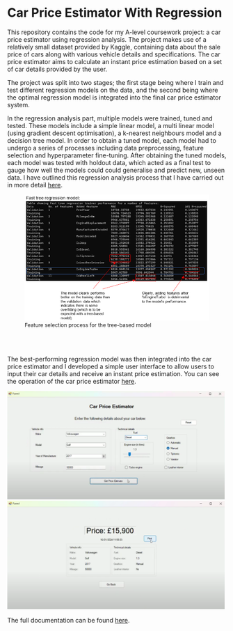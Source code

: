 # Car Price Estimator With Regression
This repository contains the code for my A-level coursework project: a car price estimator using regression analysis. The project makes use of a relatively small dataset provided by Kaggle, containing data about the sale price of cars along with various vehicle details and specifications. The car price estimator aims to calculate an instant price estimation based on a set of car details provided by the user.

The project was split into two stages; the first stage being where I train and test different regression models on the data, and the second being where the optimal regression model is integrated into the final car price estimator system. 

In the regression analysis part, multiple models were trained, tuned and tested. These models include a simple linear model, a multi linear model (using gradient descent optimisation), a k-nearest neighbours model and a decision tree model. In order to obtain a tuned model, each model had to undergo a series of processes including data preprocessing, feature selection and hyperparameter fine-tuning. After obtaining the tuned models, each model was tested with holdout data, which acted as a final test to gauge how well the models could could generalise and predict new, unseen data. I have outlined this regression analysis process that I have carried out in more detail [here](https://youtu.be/H5B1dWf65uo).
<figure>
  <img src="./docs/FastTreePerformanceTable.png" alt="drawing" width="500"/>
  <figcaption style="font-size: 12px;">Feature selection process for the tree-based model</figcaption>
</figure>
<br></br>

The best-performing regression model was then integrated into the car price estimator and I developed a simple user interface to allow users to input their car details and receive an instant price estimation. You can see the operation of the car price estimator [here](./docs/NEA%20Regression%20Analysis%20Report.pdf).
<p float="left">
    <img src="./docs/InputScreen.png" alt="drawing" width="500"/>
    <img src="./docs/OutputScreen.png" alt="drawing" width="500"/>
</p>

The full documentation can be found [here](./docs/NEA%20Final%20Report.pdf).